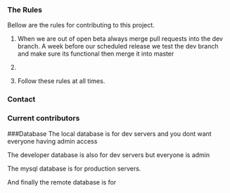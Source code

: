 


### The Rules

Bellow are the rules for contributing to this project.

1. When we are out of open beta always merge pull requests into the dev branch. A week before our scheduled release we test the dev branch and make sure its functional then merge it into master

2. 

6. Follow these rules at all times.


### Contact



### Current contributors


###Database
The local database is for dev servers and you dont want everyone having admin access

The developer database is also for dev servers but everyone is admin

The mysql database is for production servers.

And finally the remote database is for 
